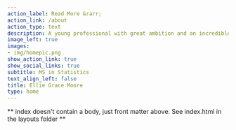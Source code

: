 ```yaml
---
action_label: Read More &rarr;
action_link: /about
action_type: text
description: A young professional with great ambition and an incredible desire to learn. My enthusiasm and creativity are oftentimes endless, and I am deeply passionate about data and analytics. 
image_left: true
images:
- img/homepic.png
show_action_link: true
show_social_links: true
subtitle: MS in Statistics
text_align_left: false
title: Ellie Grace Moore 
type: home
---
```


** index doesn't contain a body, just front matter above.
See index.html in the layouts folder **
